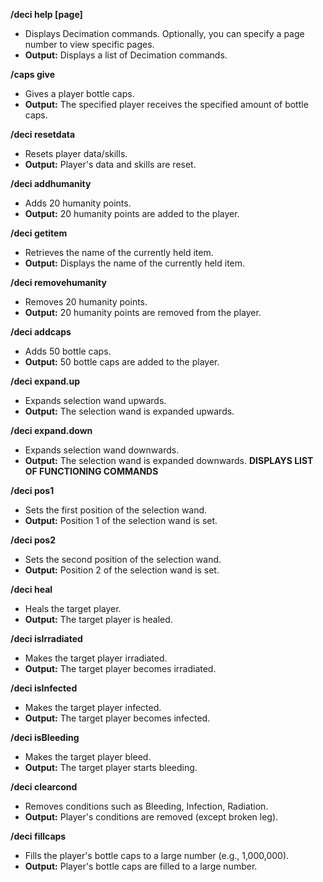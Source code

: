 **/deci help [page]**
- Displays Decimation commands. Optionally, you can specify a page number to view specific pages.
- **Output:** Displays a list of Decimation commands.

**/caps give <playerName> <amount>**
- Gives a player bottle caps.
- **Output:** The specified player receives the specified amount of bottle caps.

**/deci resetdata**
- Resets player data/skills.
- **Output:** Player's data and skills are reset.

**/deci addhumanity**
- Adds 20 humanity points.
- **Output:** 20 humanity points are added to the player.

**/deci getitem**
- Retrieves the name of the currently held item.
- **Output:** Displays the name of the currently held item.

**/deci removehumanity**
- Removes 20 humanity points.
- **Output:** 20 humanity points are removed from the player.

**/deci addcaps**
- Adds 50 bottle caps.
- **Output:** 50 bottle caps are added to the player.

**/deci expand.up**
- Expands selection wand upwards.
- **Output:** The selection wand is expanded upwards.

**/deci expand.down**
- Expands selection wand downwards.
- **Output:** The selection wand is expanded downwards.
**DISPLAYS LIST OF FUNCTIONING COMMANDS**
  
**/deci pos1**
- Sets the first position of the selection wand.
- **Output:** Position 1 of the selection wand is set.

**/deci pos2**
- Sets the second position of the selection wand.
- **Output:** Position 2 of the selection wand is set.

**/deci heal <playerName>**
- Heals the target player.
- **Output:** The target player is healed.

**/deci isIrradiated**
- Makes the target player irradiated.
- **Output:** The target player becomes irradiated.

**/deci isInfected**
- Makes the target player infected.
- **Output:** The target player becomes infected.

**/deci isBleeding**
- Makes the target player bleed.
- **Output:** The target player starts bleeding.

**/deci clearcond**
- Removes conditions such as Bleeding, Infection, Radiation.
- **Output:** Player's conditions are removed (except broken leg).

**/deci fillcaps**
- Fills the player's bottle caps to a large number (e.g., 1,000,000).
- **Output:** Player's bottle caps are filled to a large number.
